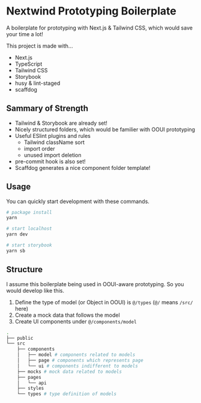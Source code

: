 # Nextwind Prototyping Boilerplate

A boilerplate for prototyping with Next.js & Tailwind CSS, which would save your time a lot!

This project is made with...

- Next.js
- TypeScript
- Tailwind CSS
- Storybook
- husy & lint-staged
- scaffdog

## Sammary of Strength

- Tailwind & Storybook are already set!
- Nicely structured folders, which would be familier with OOUI prototyping
- Useful ESlint plugins and rules
  - Tailwind className sort
  - import order
  - unused import deletion
- pre-commit hook is also set!
- Scaffdog generates a nice component folder template!

## Usage

You can quickly start development with these commands.

```zsh
# package install
yarn

# start localhost
yarn dev

# start storybook
yarn sb
```

## Structure

I assume this boilerplate being used in OOUI-aware prototyping. So you would develop like this.

1. Define the type of model (or Object in OOUI) is `@/types` (`@/` means `/src/` here)
2. Create a mock data that follows the model
3. Create UI components under `@/components/model`

```zsh
.
├── public
└── src
    ├── components
    │   ├── model # components related to models
    │   ├── page # components which represents page
    │   └── ui # components indifferent to models
    ├── mocks # mock data related to models
    ├── pages
    │   └── api
    ├── styles
    └── types # type definition of models
```
